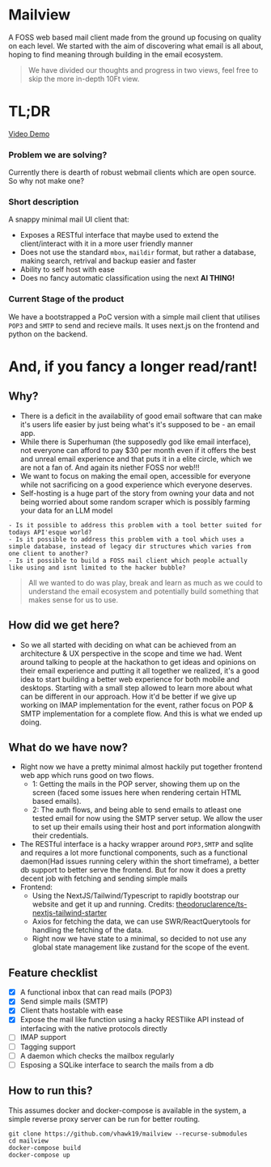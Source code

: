 # Mailview
A FOSS web based mail client made from the ground up focusing on quality on each level. We started with the aim of discovering what email is all about, hoping to find meaning through building in the email ecosystem. 


> We have divided our thoughts and progress in two views, feel free to skip the more in-depth 10Ft view. 

# TL;DR
[Video Demo](https://loom.com/share/09cd1d06be89442ca3fd1d2f4d43e425)
### Problem we are solving? 
Currently there is dearth of robust webmail clients which are open source. So why not make one?

### Short description
A snappy minimal mail UI client that:
- Exposes a RESTful interface that maybe used to extend the client/interact with it in a more user friendly manner
- Does not use the standard `mbox`, `maildir` format, but rather a database, making search, retrival and backup easier and faster
- Ability to self host with ease
- Does no fancy automatic classification using the next **AI THING!**

### Current Stage of the product 
We have a bootstrapped a PoC version with a simple mail client that utilises `POP3` and `SMTP` to send and recieve mails. It uses next.js on the frontend and python on the backend.


# And, if you fancy a longer read/rant!

## Why?
- There is a deficit in the availability of good email software that can make it's users life easier by just being what's it's supposed to be - an email app. 
- While there is Superhuman (the supposedly god like email interface), not everyone can afford to pay $30 per month even if it offers the best and unreal email experience and that puts it in a elite circle, which we are not a fan of. And again its niether FOSS nor web!!!
- We want to focus on making the email open, accessible for everyone while not sacrificing on a good experience which everyone deserves.
- Self-hosting is a huge part of the story from owning your  data and not being worried about some random scraper which is possibly farming your data for an LLM model  

```
- Is it possible to address this problem with a tool better suited for todays API'esque world?
- Is it possible to address this problem with a tool which uses a simple database, instead of legacy dir structures which varies from one client to another?
- Is it possible to build a FOSS mail client which people actually like using and isnt limited to the hacker bubble?
```

> All we wanted to do was play, break and learn  as much as we could to understand the email ecosystem and potentially build something that makes sense for us to use. 


## How did we get here?
- So we all started with deciding on what can be achieved from an architecture & UX perspective in the scope and time we had. Went around talking to people at the hackathon to get ideas and opinions on their email experience and putting it all together we realized, it's a good idea to start building a better web experience for both mobile and desktops. Starting with a small step allowed to learn more about what can be different in our approach. How it'd be better if we give up working on IMAP implementation for the event, rather focus on POP & SMTP implementation for a complete flow. And this is what we ended up doing.

## What do we have now?
- Right now we have a pretty minimal almost hackily put together frontend web app which runs good on two flows. 
    - 1: Getting the mails in the POP server, showing them up on the screen (faced some issues here when rendering certain HTML based emails).
    - 2: The auth flows, and being able to send emails to atleast one tested email for now using the SMTP server setup. We allow the user to set up their emails using their host and port information alongwith their credentials.
 -  The RESTful interface is a hacky wrapper around `POP3,SMTP` and sqlite and requires a lot more functional components, such as a functional daemon(Had issues running celery within the short timeframe), a better db support to better serve the frontend. But for now it does a pretty decent job with fetching and sending simple mails
- Frontend: 
    - Using the NextJS/Tailwind/Typescript to rapidly bootstrap our website and get it up and running. Credits: [theodoruclarence/ts-nextjs-tailwind-starter](https://github.com/theodorusclarence/ts-nextjs-tailwind-starter)
    - Axios for fetching the data, we can use SWR/ReactQuerytools for handling the fetching of the data. 
    - Right now we have state to a minimal, so decided to not use any global state management like zustand for the scope of the event.
 
 ## Feature checklist
 - [x] A functional inbox that can read mails (POP3)
 - [x] Send simple mails (SMTP)
 - [x] Client thats hostable with ease
 - [x] Expose the mail like function using a hacky RESTlike API instead of interfacing with the native protocols directly
 - [ ] IMAP support
 - [ ] Tagging support
 - [ ] A daemon which checks the mailbox regularly
 - [ ] Esposing a SQLike interface to search the mails from a db
    
 ## How to run this?
 This assumes docker and docker-compose is available in the system, a simple reverse proxy server can be run for better routing.
 ```
 git clone https://github.com/vhawk19/mailview --recurse-submodules
 cd mailview
 docker-compose build
 docker-compose up
 ```
